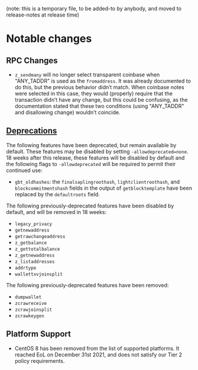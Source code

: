 (note: this is a temporary file, to be added-to by anybody, and moved to
release-notes at release time)

Notable changes
===============

RPC Changes
-----------

- `z_sendmany` will no longer select transparent coinbase when "ANY\_TADDR" is
  used as the `fromaddress`. It was already documented to do this, but the
  previous behavior didn’t match. When coinbase notes were selected in this
  case, they would (properly) require that the transaction didn’t have any
  change, but this could be confusing, as the documentation stated that these
  two conditions (using "ANY\_TADDR" and disallowing change) wouldn’t coincide.

[Deprecations](https://zcash.github.io/zcash/user/deprecation.html)
--------------

The following features have been deprecated, but remain available by default.
These features may be disabled by setting `-allowdeprecated=none`. 18 weeks
after this release, these features will be disabled by default and the following
flags to `-allowdeprecated` will be required to permit their continued use:

- `gbt_oldhashes`: the `finalsaplingroothash`, `lightclientroothash`, and
  `blockcommitmentshash` fields in the output of `getblocktemplate` have been
  replaced by the `defaultroots` field.

The following previously-deprecated features have been disabled by default, and
will be removed in 18 weeks:

- `legacy_privacy`
- `getnewaddress`
- `getrawchangeaddress`
- `z_getbalance`
- `z_gettotalbalance`
- `z_getnewaddress`
- `z_listaddresses`
- `addrtype`
- `wallettxvjoinsplit`

The following previously-deprecated features have been removed:

- `dumpwallet`
- `zcrawreceive`
- `zcrawjoinsplit`
- `zcrawkeygen`

Platform Support
----------------

- CentOS 8 has been removed from the list of supported platforms. It reached EoL
  on December 31st 2021, and does not satisfy our Tier 2 policy requirements.
